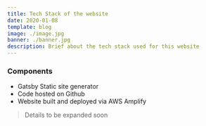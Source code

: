 ```yaml
---
title: Tech Stack of the website
date: 2020-01-08
template: blog
image: ./image.jpg
banner: ./banner.jpg
description: Brief about the tech stack used for this website
---
```


### Components

-   Gatsby Static site generator
-   Code hosted on Github
-   Website built and deployed via AWS Amplify

> Details to be expanded soon
